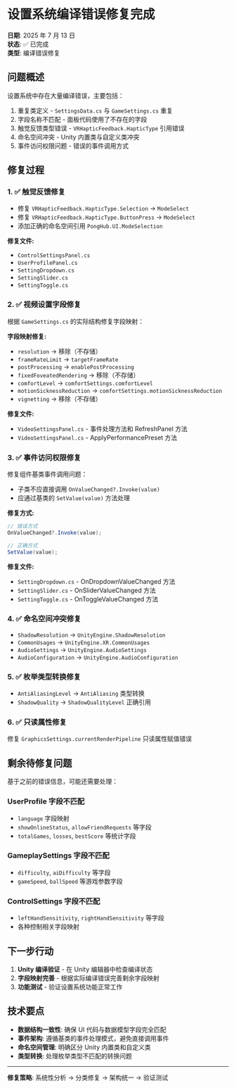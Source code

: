 # 设置系统编译错误修复完成

**日期**: 2025 年 7 月 13 日  
**状态**: ✅ 已完成  
**类型**: 编译错误修复

## 问题概述

设置系统中存在大量编译错误，主要包括：

1. 重复类定义 - `SettingsData.cs` 与 `GameSettings.cs` 重复
2. 字段名称不匹配 - 面板代码使用了不存在的字段
3. 触觉反馈类型错误 - `VRHapticFeedback.HapticType` 引用错误
4. 命名空间冲突 - Unity 内置类与自定义类冲突
5. 事件访问权限问题 - 错误的事件调用方式

## 修复过程

### 1. ✅ 触觉反馈修复

- 修复 `VRHapticFeedback.HapticType.Selection` → `ModeSelect`
- 修复 `VRHapticFeedback.HapticType.ButtonPress` → `ModeSelect`
- 添加正确的命名空间引用 `PongHub.UI.ModeSelection`

**修复文件:**

- `ControlSettingsPanel.cs`
- `UserProfilePanel.cs`
- `SettingDropdown.cs`
- `SettingSlider.cs`
- `SettingToggle.cs`

### 2. ✅ 视频设置字段修复

根据 `GameSettings.cs` 的实际结构修复字段映射：

**字段映射修复:**

- `resolution` → 移除（不存储）
- `frameRateLimit` → `targetFrameRate`
- `postProcessing` → `enablePostProcessing`
- `fixedFoveatedRendering` → 移除（不存储）
- `comfortLevel` → `comfortSettings.comfortLevel`
- `motionSicknessReduction` → `comfortSettings.motionSicknessReduction`
- `vignetting` → 移除（不存储）

**修复文件:**

- `VideoSettingsPanel.cs` - 事件处理方法和 RefreshPanel 方法
- `VideoSettingsPanel.cs` - ApplyPerformancePreset 方法

### 3. ✅ 事件访问权限修复

修复组件基类事件调用问题：

- 子类不应直接调用 `OnValueChanged?.Invoke(value)`
- 应通过基类的 `SetValue(value)` 方法处理

**修复方式:**

```csharp
// 错误方式
OnValueChanged?.Invoke(value);

// 正确方式
SetValue(value);
```

**修复文件:**

- `SettingDropdown.cs` - OnDropdownValueChanged 方法
- `SettingSlider.cs` - OnSliderValueChanged 方法
- `SettingToggle.cs` - OnToggleValueChanged 方法

### 4. ✅ 命名空间冲突修复

- `ShadowResolution` → `UnityEngine.ShadowResolution`
- `CommonUsages` → `UnityEngine.XR.CommonUsages`
- `AudioSettings` → `UnityEngine.AudioSettings`
- `AudioConfiguration` → `UnityEngine.AudioConfiguration`

### 5. ✅ 枚举类型转换修复

- `AntiAliasingLevel` → `AntiAliasing` 类型转换
- `ShadowQuality` → `ShadowQualityLevel` 正确引用

### 6. ✅ 只读属性修复

修复 `GraphicsSettings.currentRenderPipeline` 只读属性赋值错误

## 剩余待修复问题

基于之前的错误信息，可能还需要处理：

### UserProfile 字段不匹配

- `language` 字段映射
- `showOnlineStatus`, `allowFriendRequests` 等字段
- `totalGames`, `losses`, `bestScore` 等统计字段

### GameplaySettings 字段不匹配

- `difficulty`, `aiDifficulty` 等字段
- `gameSpeed`, `ballSpeed` 等游戏参数字段

### ControlSettings 字段不匹配

- `leftHandSensitivity`, `rightHandSensitivity` 等字段
- 各种控制相关字段映射

## 下一步行动

1. **Unity 编译验证** - 在 Unity 编辑器中检查编译状态
2. **字段映射完善** - 根据实际编译错误完善剩余字段映射
3. **功能测试** - 验证设置系统功能正常工作

## 技术要点

- **数据结构一致性**: 确保 UI 代码与数据模型字段完全匹配
- **事件架构**: 遵循基类的事件处理模式，避免直接调用事件
- **命名空间管理**: 明确区分 Unity 内置类和自定义类
- **类型转换**: 处理枚举类型不匹配的转换问题

---

**修复策略**: 系统性分析 → 分类修复 → 架构统一 → 验证测试
